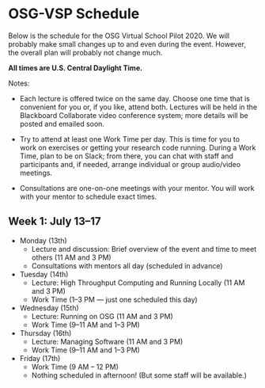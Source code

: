 # OSG-VSP Schedule

Below is the schedule for the OSG Virtual School Pilot 2020.  We will probably
make small changes up to and even during the event.  However, the overall plan
will probably not change much.

**All times are U.S. Central Daylight Time.**

Notes:

* Each lecture is offered twice on the same day.  Choose one time that is
  convenient for you or, if you like, attend both.  Lectures will be held in the
  Blackboard Collaborate video conference system; more details will be posted
  and emailed soon.

* Try to attend at least one Work Time per day.  This is time for you to work on
  exercises or getting your research code running.  During a Work Time, plan to
  be on Slack; from there, you can chat with staff and participants and, if
  needed, arrange individual or group audio/video meetings.

* Consultations are one-on-one meetings with your mentor.  You will work with
  your mentor to schedule exact times.

## Week 1: July 13–17

* Monday (13th)
  * Lecture and discussion: Brief overview of the event and time to meet others
    (11&nbsp;AM and 3&nbsp;PM)
  * Consultations with mentors all day (scheduled in advance)
* Tuesday (14th)
  * Lecture: High Throughput Computing and Running Locally (11&nbsp;AM and 3&nbsp;PM)
  * Work Time (1&ndash;3 PM&nbsp;&mdash; just one scheduled this day)
* Wednesday (15th)
  * Lecture: Running on OSG (11&nbsp;AM and 3&nbsp;PM)
  * Work Time (9&ndash;11 AM and 1&ndash;3 PM)
* Thursday (16th)
  * Lecture: Managing Software (11&nbsp;AM and 3&nbsp;PM)
  * Work Time (9&ndash;11 AM and 1&ndash;3 PM)
* Friday (17th)
  * Work Time (9 AM&nbsp;&ndash; 12 PM)
  * Nothing scheduled in afternoon! (But some staff will be available.)

